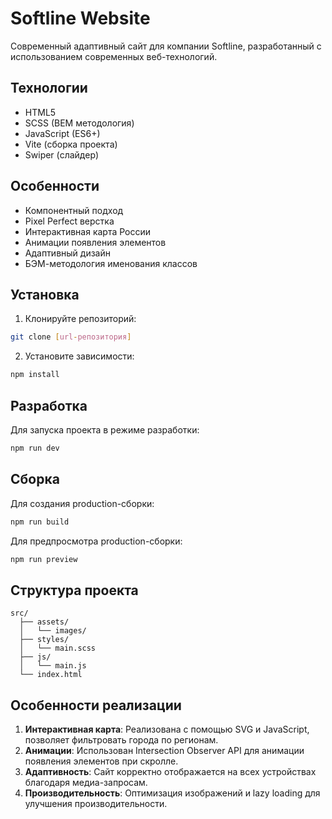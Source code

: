 # Softline Website

Современный адаптивный сайт для компании Softline, разработанный с использованием современных веб-технологий.

## Технологии

- HTML5
- SCSS (BEM методология)
- JavaScript (ES6+)
- Vite (сборка проекта)
- Swiper (слайдер)

## Особенности

- Компонентный подход
- Pixel Perfect верстка
- Интерактивная карта России
- Анимации появления элементов
- Адаптивный дизайн
- БЭМ-методология именования классов

## Установка

1. Клонируйте репозиторий:
```bash
git clone [url-репозитория]
```

2. Установите зависимости:
```bash
npm install
```

## Разработка

Для запуска проекта в режиме разработки:

```bash
npm run dev
```

## Сборка

Для создания production-сборки:

```bash
npm run build
```

Для предпросмотра production-сборки:

```bash
npm run preview
```

## Структура проекта

```
src/
  ├── assets/
  │   └── images/
  ├── styles/
  │   └── main.scss
  ├── js/
  │   └── main.js
  └── index.html
```

## Особенности реализации

1. **Интерактивная карта**: Реализована с помощью SVG и JavaScript, позволяет фильтровать города по регионам.
2. **Анимации**: Использован Intersection Observer API для анимации появления элементов при скролле.
3. **Адаптивность**: Сайт корректно отображается на всех устройствах благодаря медиа-запросам.
4. **Производительность**: Оптимизация изображений и lazy loading для улучшения производительности. 